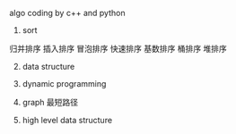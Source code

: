 algo coding by c++ and python

1. sort

归并排序
插入排序
冒泡排序
快速排序
基数排序 桶排序
堆排序

2. data structure


3. dynamic programming

4. graph
最短路径

5. high level data structure


